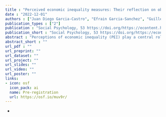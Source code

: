 ```yaml
---
title : "Perceived economic inequality measures: Their reflection on objective inequalities and their effects on support for redistribution"
date : "2022-12-01"
authors : ["Juan Diego Garcia-Castro", "Efrain Garcia-Sanchez", "Guillermo B. Willis", "Juan-Carlos Castillo", "Rosa Rodriguez-Bailon"]
publication_types : ["2"]
publication : "Social Psychology, 53 https://doi.org/https://econtent.hogrefe.com/doi/10.1027/1864-9335/a000498"
publication_short : "Social Psychology, 53 https://doi.org/https://econtent.hogrefe.com/doi/10.1027/1864-9335/a000498"
abstract : "Perceptions of economic inequality (PEI) play a central role in people’s responses to inequality. We aim to examine the consistency between different PEI measures (income gaps, diagrammatic figures, experienced downward and upward disparities), their relationship with objective inequality, and their association with redistributive preferences. Using data from the International Social Survey Programme 2019 (N = 34,387, 22 countries), we performed multilevel regression analyses and found that PEI indicators were weakly and positively correlated, suggesting that they represent different dimensions of the same construct. Furthermore, objective inequality was not related to PEI measures. Finally, all PEI measures were positively associated with support for redistribution, except for experienced upward inequality. We discuss the multidimensional nature of PEI and its implications on redistributive preferences."
abstract_short : ""
url_pdf : "" 
url_preprint: "" 
url_dataset: "" 
url_project: "" 
url_slides: "" 
url_video: "" 
url_poster: "" 
links: 
- icon: osf 
  icon_pack: ai 
  name: Pre-registration 
  url: https://osf.io/muv9r/
---
```

-
